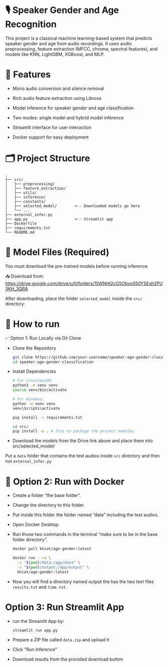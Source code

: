 # 🎙️ Speaker Gender and Age Recognition
This project is a classical machine learning-based system that predicts speaker gender and age from audio recordings. It uses audio preprocessing, feature extraction (MFCC, chroma, spectral features), and models like KNN, LightGBM, XGBoost, and MLP.

# 🚀 Features
- Mono audio conversion and silence removal

- Rich audio feature extraction using Librosa

- Model inference for speaker gender and age classification

- Two modes: single model and hybrid model inference

- Streamlit interface for user interaction

- Docker support for easy deployment

# 🗂️ Project Structure

```
.
├── src/
│   ├── preprocessing/
│   ├── feature_extraction/
│   ├── utils/
│   ├── inference/
│   ├── constants/
│   ├── selected_model/        <-- Downloaded models go here
│   └── ...
├── external_infer.py
├── app.py                     <-- Streamlit app
├── Dockerfile
├── requirements.txt
└── README.md

```

# 🧠 Model Files (Required)
You must download the pre-trained models before running inference.

📥 Download from: https://drive.google.com/drive/u/0/folders/15WNHl2cG5Obvo050YSEsh2PU3KH_3QRA

After downloading, place the folder `selected_model` inside the `src/` directory:

# 🔧 How to run
✅ Option 1: Run Locally via Git Clone
- Clone the Repository

  ```bash
  git clone https://github.com/your-username/speaker-age-gender-classification.git
  cd speaker-age-gender-classification
  ```

- Install Dependencies

  ```bash
  # For Linux/macOS:
  python3 -m venv venv
  source venv/bin/activate
  
  # For Windows:
  python -m venv venv
  venv\Scripts\activate

  pip install -r requirements.txt
  
  cd src/
  pip install -e . # this to package the project modules 
  ```
  

- Download the models from the Drive link above and place them into src/selected_model/

Put a `data` folder that contains the test audios inside `src` directory and then run `external_infer.py`   


# 🐳 Option 2: Run with Docker
- Create a folder “the base folder”.
  
- Change the directory to this folder.
  
- Put inside this folder the folder named “data” including the test audios.
  
- Open Docker Desktop.
  
- Run those two commands in the terminal “make sure to be in the base folder directory”.

  ```bash
  docker pull khiat/age-gender:latest
  ```

  ```bash
  docker run --rm \
    -v "$(pwd)/data:/app/data" \
    -v "$(pwd)/output:/app/output" \
    khiat/age-gender:latest
  ```
 
- Now you will find a directory named output the has the two text files `results.txt` and `time.txt`.

# Option 3: Run Streamlit App

- run the Streamlit App by:

  ```bash
  streamlit run app.py
  ```

- Prepare a ZIP file called `data.zip` and upload it  

- Click "Run Inference"  

- Download results from the provided download button


